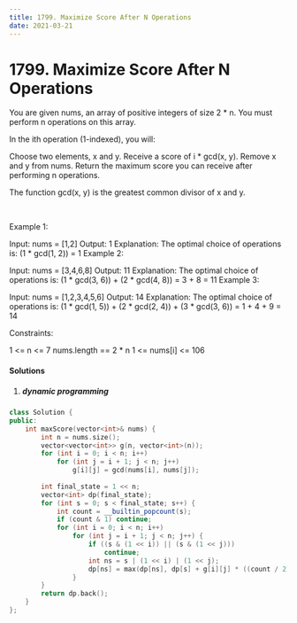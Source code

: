 ```yaml
---
title: 1799. Maximize Score After N Operations
date: 2021-03-21
---
```


# 1799. Maximize Score After N Operations

You are given nums, an array of positive integers of size 2 * n. You must perform n operations on this array.

In the ith operation (1-indexed), you will:

Choose two elements, x and y.
Receive a score of i * gcd(x, y).
Remove x and y from nums.
Return the maximum score you can receive after performing n operations.

The function gcd(x, y) is the greatest common divisor of x and y.

 

Example 1:

Input: nums = [1,2]
Output: 1
Explanation: The optimal choice of operations is:
(1 * gcd(1, 2)) = 1
Example 2:

Input: nums = [3,4,6,8]
Output: 11
Explanation: The optimal choice of operations is:
(1 * gcd(3, 6)) + (2 * gcd(4, 8)) = 3 + 8 = 11
Example 3:

Input: nums = [1,2,3,4,5,6]
Output: 14
Explanation: The optimal choice of operations is:
(1 * gcd(1, 5)) + (2 * gcd(2, 4)) + (3 * gcd(3, 6)) = 1 + 4 + 9 = 14
 

Constraints:

1 <= n <= 7
nums.length == 2 * n
1 <= nums[i] <= 106


#### Solutions

1. ##### dynamic programming

```c++
class Solution {
public:
    int maxScore(vector<int>& nums) {
        int n = nums.size();
        vector<vector<int>> g(n, vector<int>(n));
        for (int i = 0; i < n; i++)
            for (int j = i + 1; j < n; j++)
                g[i][j] = gcd(nums[i], nums[j]);
        
        int final_state = 1 << n;
        vector<int> dp(final_state);
        for (int s = 0; s < final_state; s++) {
            int count = __builtin_popcount(s);
            if (count & 1) continue;
            for (int i = 0; i < n; i++)
                for (int j = i + 1; j < n; j++) {
                    if ((s & (1 << i)) || (s & (1 << j)))
                        continue;
                    int ns = s | (1 << i) | (1 << j);
                    dp[ns] = max(dp[ns], dp[s] + g[i][j] * ((count / 2) + 1));
                }
        }
        return dp.back();
    }
};
```
